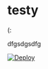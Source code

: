 testy
=====

(:

dfgsdgsdfg


[![Deploy](https://www.herokucdn.com/deploy/button.png)](https://heroku.com/deploy?template=https://github.com/PagerDuty/devdocs)
